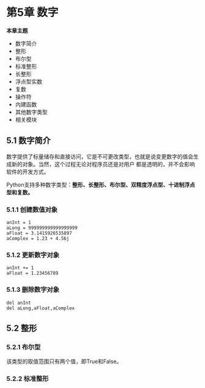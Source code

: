 # 第5章 数字

<b>本章主题</b>

* 数字简介
* 整形
* 布尔型
* 标准整形
* 长整形
* 浮点型实数
* 复数
* 操作符
* 内建函数
* 其他数字类型
* 相关模块

## 5.1 数字简介

数字提供了标量储存和直接访问，它是不可更改类型，也就是说变更数字的值会生成新的对象。当然，这个过程无论对程序员还是对用户
都是透明的，并不会影响软件的开发方式。

Python支持多种数字类型：<b>整形、长整形、布尔型、双精度浮点型、十进制浮点型和复数。</b>

### 5.1.1 创建数值对象

    anInt = 1
    aLong = 999999999999999999
    aFloat = 3.1415926535897
    aComplex = 1.23 + 4.56j

### 5.1.2 更新数字对象

    anInt += 1
    aFloat = 1.23456789

### 5.1.3 删除数字对象

    del anInt
    del aLong,aFloat,aComplex

## 5.2 整形

### 5.2.1 布尔型

该类型的取值范围只有两个值，即True和False。

### 5.2.2 标准整形
























